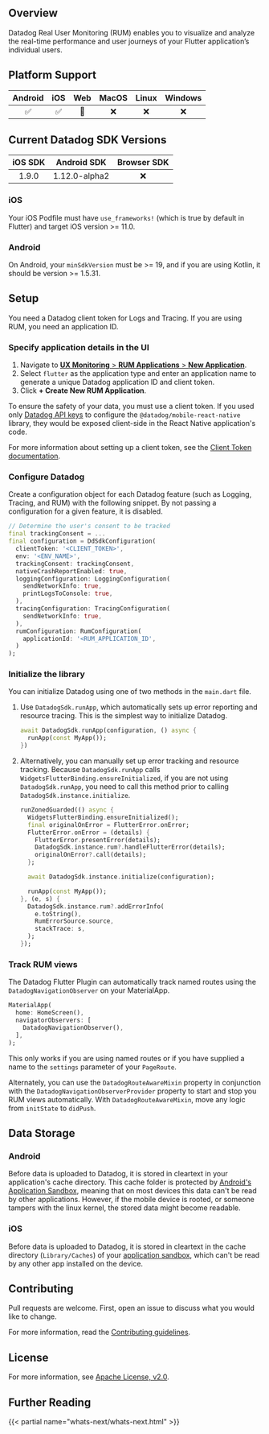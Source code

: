 ## Overview

Datadog Real User Monitoring (RUM) enables you to visualize and analyze the real-time performance and user journeys of your Flutter application’s individual users.

## Platform Support

| Android | iOS |  Web | MacOS | Linux | Windows |
| :-----: | :-: | :---: | :-: | :---: | :----: |
|   ✅    | ✅  |  🚧   | ❌  |  ❌   |   ❌   |

## Current Datadog SDK Versions

[//]: # (SDK Table)

| iOS SDK | Android SDK | Browser SDK |
| :-----: | :---------: | :---------: |
| 1.9.0 | 1.12.0-alpha2 | ❌ |

[//]: # (End SDK Table)


### iOS

Your iOS Podfile must have `use_frameworks!` (which is true by default in Flutter) and target iOS version >= 11.0.

### Android

On Android, your `minSdkVersion` must be >= 19, and if you are using Kotlin, it should be version >= 1.5.31.

## Setup

You need a Datadog client token for Logs and Tracing. If you are using RUM, you need an application ID.

### Specify application details in the UI

1. Navigate to [**UX Monitoring** > **RUM Applications** > **New Application**][1].
2. Select `flutter` as the application type and enter an application name to generate a unique Datadog application ID and client token.
3. Click **+ Create New RUM Application**.

To ensure the safety of your data, you must use a client token. If you used only [Datadog API keys][2] to configure the `@datadog/mobile-react-native` library, they would be exposed client-side in the React Native application's code. 

For more information about setting up a client token, see the [Client Token documentation][3].

### Configure Datadog

Create a configuration object for each Datadog feature (such as Logging, Tracing, and RUM) with the following snippet. By not passing a configuration for a given feature, it is disabled.

```dart
// Determine the user's consent to be tracked
final trackingConsent = ...
final configuration = DdSdkConfiguration(
  clientToken: '<CLIENT_TOKEN>',
  env: '<ENV_NAME>',
  trackingConsent: trackingConsent,
  nativeCrashReportEnabled: true,
  loggingConfiguration: LoggingConfiguration(
    sendNetworkInfo: true,
    printLogsToConsole: true,
  ),
  tracingConfiguration: TracingConfiguration(
    sendNetworkInfo: true,
  ),
  rumConfiguration: RumConfiguration(
    applicationId: '<RUM_APPLICATION_ID',
  )
);
```

### Initialize the library

You can initialize Datadog using one of two methods in the `main.dart` file.

1. Use `DatadogSdk.runApp`, which automatically sets up error reporting and resource tracing. This is the simplest way to initialize Datadog.

   ```dart
   await DatadogSdk.runApp(configuration, () async {
     runApp(const MyApp());
   })
   ```

2. Alternatively, you can manually set up error tracking and resource tracking. Because `DatadogSdk.runApp` calls `WidgetsFlutterBinding.ensureInitialized`, if you are not using `DatadogSdk.runApp`, you need to call this method prior to calling `DatadogSdk.instance.initialize`.

   ```dart
   runZonedGuarded(() async {
     WidgetsFlutterBinding.ensureInitialized();
     final originalOnError = FlutterError.onError;
     FlutterError.onError = (details) {
       FlutterError.presentError(details);
       DatadogSdk.instance.rum?.handleFlutterError(details);
       originalOnError?.call(details);
     };

     await DatadogSdk.instance.initialize(configuration);

     runApp(const MyApp());
   }, (e, s) {
     DatadogSdk.instance.rum?.addErrorInfo(
       e.toString(),
       RumErrorSource.source,
       stackTrace: s,
     );
   });
   ```

### Track RUM views

The Datadog Flutter Plugin can automatically track named routes using the `DatadogNavigationObserver` on your MaterialApp.

```dart
MaterialApp(
  home: HomeScreen(),
  navigatorObservers: [
    DatadogNavigationObserver(),
  ],
);
```

This only works if you are using named routes or if you have supplied a name to the `settings` parameter of your `PageRoute`.

Alternately, you can use the `DatadogRouteAwareMixin` property in conjunction with the `DatadogNavigationObserverProvider` property to start and stop you RUM views automatically. With `DatadogRouteAwareMixin`, move any logic from `initState` to `didPush`. 

## Data Storage

### Android

Before data is uploaded to Datadog, it is stored in cleartext in your application's cache directory.
This cache folder is protected by [Android's Application Sandbox][1], meaning that on most devices
this data can't be read by other applications. However, if the mobile device is rooted, or someone
tampers with the linux kernel, the stored data might become readable.

### iOS

Before data is uploaded to Datadog, it is stored in cleartext in the cache directory (`Library/Caches`)
of your [application sandbox][2], which can't be read by any other app installed on the device.

## Contributing

Pull requests are welcome. First, open an issue to discuss what you would like to change. 

For more information, read the [Contributing guidelines][4].

## License

For more information, see [Apache License, v2.0][5].

## Further Reading

{{< partial name="whats-next/whats-next.html" >}}

[1]: https://app.datadoghq.com/rum/application/create
[2]: https://docs.datadoghq.com/account_management/api-app-keys/#api-keys
[3]: https://docs.datadoghq.com/account_management/api-app-keys/#client-tokens
[4]: https://github.com/DataDog/dd-sdk-flutter/blob/main/CONTRIBUTING.md
[5]: https://github.com/DataDog/dd-sdk-flutter/blob/main/LICENSE

